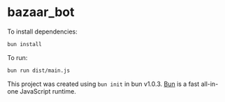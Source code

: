# bazaar_bot

To install dependencies:

```bash
bun install
```

To run:

```bash
bun run dist/main.js
```

This project was created using `bun init` in bun v1.0.3. [Bun](https://bun.sh) is a fast all-in-one JavaScript runtime.
